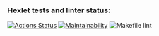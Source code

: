 ### Hexlet tests and linter status:
[![Actions Status](https://github.com/crazydope/php-project-lvl1/workflows/hexlet-check/badge.svg)](https://github.com/crazydope/php-project-lvl1/actions)
[![Maintainability](https://api.codeclimate.com/v1/badges/a99a88d28ad37a79dbf6/maintainability)](https://codeclimate.com/github/codeclimate/codeclimate/maintainability)
![Makefile lint](https://github.com/crazydope/php-project-lvl1/actions/workflows/makefile.yml/badge.svg)